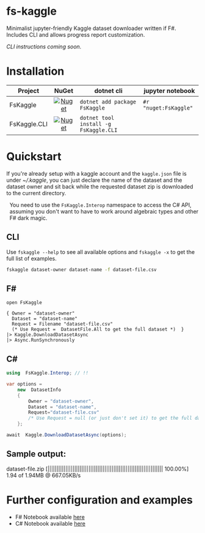 # fs-kaggle
Minimalist jupyter-friendly Kaggle dataset downloader written if F#. Includes CLI and allows progress report customization.

*CLI instructions coming soon.*
# Installation
|Project|NuGet|dotnet cli|jupyter notebook|
| ------------- |:-------------:| ----- | --- |
| FsKaggle      | [![Nuget](https://img.shields.io/nuget/v/FsKaggle)](https://www.nuget.org/packages/FsKaggle/)|`dotnet add package FsKaggle`|`#r "nuget:FsKaggle"`|
| FsKaggle.CLI  | [![Nuget](https://img.shields.io/nuget/v/FsKaggle.CLI)](https://www.nuget.org/packages/FsKaggle.CLI/)| `dotnet tool install -g FsKaggle.CLI` ||

# Quickstart
If you're already setup with a kaggle account and the <code>kaggle.json</code> file is under *~/.kaggle*, you can just declare the name of the dataset and the dataset owner and sit back while the requested dataset zip is downloaded to the current directory.

<div class="alert alert-info" style="display:flex; align-items: center"><i class="fa fa-exclamation-triangle fa-2x" style="margin: .3em"></i> <span>You need to use the <code>FsKaggle.Interop</code> namespace to access the C# API, assuming you don't want to have to work around algebraic types and other F# dark magic.</span></div>

## CLI
Use `fskaggle --help` to see all available options and `fskaggle -x` to get the full list of examples.
```bash
fskaggle dataset-owner dataset-name -f dataset-file.csv
```

## F#
```F#
open FsKaggle

{ Owner = "dataset-owner"
  Dataset = "dataset-name"
  Request = Filename "dataset-file.csv" 
  (* Use Request =  DatasetFile.All to get the full dataset *)  }
|> Kaggle.DownloadDatasetAsync  
|> Async.RunSynchronously
```
## C#   
```C#
using  FsKaggle.Interop; // !!

var options = 
    new  DatasetInfo 
    { 
        Owner = "dataset-owner", 
        Dataset = "dataset-name", 
        Request="dataset-file.csv" 
        /* Use Request = null (or just don't set it) to get the full dataset */
    };

await  Kaggle.DownloadDatasetAsync(options);
```

## Sample output:
dataset-file.zip [||||||||||||||||||||||||||||||||||||||||||||||||||||||||||||||||| 100.00%] 1.94 of 1.94MB @ 667.05KB/s

# Further configuration and examples

* F# Notebook available [here](https://github.com/SpaceAntelope/fs-kaggle/blob/master/Notebooks/F%23%20Example.ipynb)
* C# Notebook available [here](https://github.com/SpaceAntelope/fs-kaggle/blob/master/Notebooks/C%23%20Example.ipynb)
